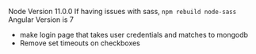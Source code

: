 Node Version 11.0.0
If having issues with sass, `npm rebuild node-sass`
Angular Version is 7

- make login page that takes user credentials and matches to mongodb
- Remove set timeouts on checkboxes
